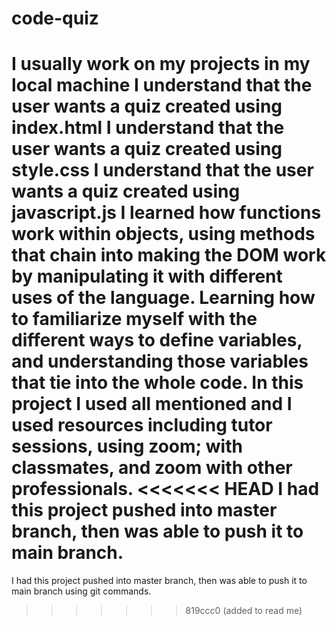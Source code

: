 # code-quiz

I usually work on my projects in my local machine
I understand that the user wants a quiz created using index.html
I understand that the user wants a quiz created using style.css
I understand that the user wants a quiz created using javascript.js
I learned how functions work within objects, using methods that chain into making the DOM work by manipulating it with different uses of the language.
Learning how to familiarize myself with the different ways to define variables, and understanding those variables that tie into the whole code.
In this project I used all mentioned and I used resources including tutor sessions, using zoom; with classmates, and zoom with other professionals.
<<<<<<< HEAD
I had this project pushed into master branch, then was able to push it to main branch.
=======
I had this project pushed into master branch, then was able to push it to main branch using git commands.
>>>>>>> 819ccc0 (added to read me)

